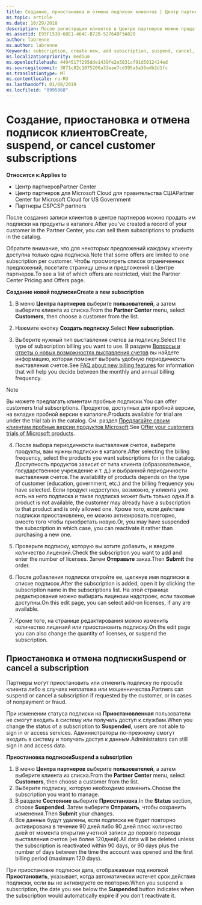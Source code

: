 ```yaml
---
title: Создание, приостановка и отмена подписок клиентов | Центр партнеров
ms.topic: article
ms.date: 10/29/2018
description: После регистрации клиентов в Центре партнеров можно продать им подписки на продукты в каталоге.
ms.assetid: E95F1538-60E1-464C-B72B-52764BF3A820
author: labrenne
ms.author: labrenne
Keywords: subscription, create new, add subscription, suspend, cancel,
ms.localizationpriority: medium
ms.openlocfilehash: 4494517f295dde1439fe2e5831cf91d5012424ed
ms.sourcegitcommit: 3871c82c1075206a33eae7cd395a5a36edb2d1fc
ms.translationtype: MT
ms.contentlocale: ru-RU
ms.lasthandoff: 01/08/2019
ms.locfileid: "8995868"
---
```

# <a name="create-suspend-or-cancel-customer-subscriptions"></a><span data-ttu-id="c819d-103">Создание, приостановка и отмена подписок клиентов</span><span class="sxs-lookup"><span data-stu-id="c819d-103">Create, suspend, or cancel customer subscriptions</span></span>

**<span data-ttu-id="c819d-104">Относится к:</span><span class="sxs-lookup"><span data-stu-id="c819d-104">Applies to</span></span>**

-  <span data-ttu-id="c819d-105">Центр партнеров</span><span class="sxs-lookup"><span data-stu-id="c819d-105">Partner Center</span></span>
-  <span data-ttu-id="c819d-106">Центр партнеров для Microsoft Cloud для правительства США</span><span class="sxs-lookup"><span data-stu-id="c819d-106">Partner Center for Microsoft Cloud for US Government</span></span>
-  <span data-ttu-id="c819d-107">Партнеры CSP</span><span class="sxs-lookup"><span data-stu-id="c819d-107">CSP partners</span></span>

<span data-ttu-id="c819d-108">После создания записи клиентов в центре партнеров можно продать им подписки на продукты в каталоге.</span><span class="sxs-lookup"><span data-stu-id="c819d-108">After you've created a record of your customer in the Partner Center, you can sell them subscriptions to products in the catalog.</span></span>

<span data-ttu-id="c819d-109">Обратите внимание, что для некоторых предложений каждому клиенту доступна только одна подписка.</span><span class="sxs-lookup"><span data-stu-id="c819d-109">Note that some offers are limited to one subscription per customer.</span></span> <span data-ttu-id="c819d-110">Чтобы просмотреть список ограниченных предложений, посетите страницу цены и предложений в Центре партнеров.</span><span class="sxs-lookup"><span data-stu-id="c819d-110">To see a list of which offers are restricted, visit the Partner Center Pricing and Offers page.</span></span> 


**<span data-ttu-id="c819d-111">Создание новой подписки</span><span class="sxs-lookup"><span data-stu-id="c819d-111">Create a new subscription</span></span>**

1. <span data-ttu-id="c819d-112">В меню **Центра партнеров** выберите **пользователей**, а затем выберите клиента из списка.</span><span class="sxs-lookup"><span data-stu-id="c819d-112">From the **Partner Center** menu, select **Customers**, then choose a customer from the list.</span></span>

2. <span data-ttu-id="c819d-113">Нажмите кнопку **Создать подписку**.</span><span class="sxs-lookup"><span data-stu-id="c819d-113">Select **New subscription**.</span></span>

3. <span data-ttu-id="c819d-114">Выберите нужный тип выставления счетов за подписку.</span><span class="sxs-lookup"><span data-stu-id="c819d-114">Select the type of subscription billing you want to use.</span></span>  <span data-ttu-id="c819d-115">В разделе [Вопросы и ответы о новых возможностях выставления счетов](faq-about-new-billing-features.md) вы найдете информацию, которая поможет выбрать удобную периодичность выставления счетов.</span><span class="sxs-lookup"><span data-stu-id="c819d-115">See [FAQ about new billing features](faq-about-new-billing-features.md) for information that will help you decide between the monthly and annual billing frequency.</span></span>
 
>[!Note]
><span data-ttu-id="c819d-116">Вы можете предлагать клиентам пробные подписки.</span><span class="sxs-lookup"><span data-stu-id="c819d-116">You can offer customers trial subscriptions.</span></span> <span data-ttu-id="c819d-117">Продуктов, доступных для пробной версии, на вкладке пробной версии в каталоге.</span><span class="sxs-lookup"><span data-stu-id="c819d-117">Products available for trial are under the trial tab in the catalog.</span></span> <span data-ttu-id="c819d-118">См. раздел [Предлагайте своим клиентам пробные версии продуктов Microsoft](offer-your-customers-trials-of-microsoft-products.md).</span><span class="sxs-lookup"><span data-stu-id="c819d-118">See [Offer your customers trials of Microsoft products](offer-your-customers-trials-of-microsoft-products.md).</span></span>

 
4. <span data-ttu-id="c819d-119">После выбора периодичности выставления счетов, выберите продукты, вам нужны подписки в каталоге.</span><span class="sxs-lookup"><span data-stu-id="c819d-119">After selecting the billing frequency, select the products you want subscriptions for in the catalog.</span></span> <span data-ttu-id="c819d-120">Доступность продуктов зависит от типа клиента (образовательное, государственное учреждение и т. д.) и выбранной периодичности выставления счетов.</span><span class="sxs-lookup"><span data-stu-id="c819d-120">The availability of products depends on the type of customer (education, government, etc.) and the billing frequency you have selected.</span></span> <span data-ttu-id="c819d-121">Если продукт недоступен, возможно, у клиента уже есть на него подписка и такая подписка может быть только одна.</span><span class="sxs-lookup"><span data-stu-id="c819d-121">If a product is not available, the customer may already have a subscription to that product and is only allowed one.</span></span> <span data-ttu-id="c819d-122">Кроме того, если действие подписки приостановлено, ее можно активировать повторно, вместо того чтобы приобретать новую.</span><span class="sxs-lookup"><span data-stu-id="c819d-122">Or, you may have suspended the subscription in which case, you can reactivate it rather than purchasing a new one.</span></span>

5. <span data-ttu-id="c819d-123">Проверьте подписку, которую вы хотите добавить, и введите количество лицензий.</span><span class="sxs-lookup"><span data-stu-id="c819d-123">Check the subscription you want to add and enter the number of licenses.</span></span> <span data-ttu-id="c819d-124">Затем **Отправьте** заказ.</span><span class="sxs-lookup"><span data-stu-id="c819d-124">Then **Submit** the order.</span></span>

6. <span data-ttu-id="c819d-125">После добавления подписки откройте ее, щелкнув имя подписки в списке подписок.</span><span class="sxs-lookup"><span data-stu-id="c819d-125">After the subscription is added, open it by clicking the subscription name in the subscriptions list.</span></span> <span data-ttu-id="c819d-126">На этой странице редактирования можно выбирать лицензии надстроек, если таковые доступны.</span><span class="sxs-lookup"><span data-stu-id="c819d-126">On this edit page, you can select add-on licenses, if any are available.</span></span>

7. <span data-ttu-id="c819d-127">Кроме того, на странице редактирования можно изменить количество лицензий или приостановить подписку.</span><span class="sxs-lookup"><span data-stu-id="c819d-127">On the edit page you can also change the quantity of licenses, or suspend the subscription.</span></span>

## <a name="suspend-or-cancel-a-subscription"></a><span data-ttu-id="c819d-128">Приостановка и отмена подписки</span><span class="sxs-lookup"><span data-stu-id="c819d-128">Suspend or cancel a subscription</span></span>

<span data-ttu-id="c819d-129">Партнеры могут приостановить или отменить подписку по просьбе клиента либо в случаях неплатежа или мошенничества.</span><span class="sxs-lookup"><span data-stu-id="c819d-129">Partners can suspend or cancel a subscription if requested by the customer, or in cases of nonpayment or fraud.</span></span>

<span data-ttu-id="c819d-130">При изменении статуса подписки на **Приостановленная** пользователи не смогут входить в систему или получать доступ к службам.</span><span class="sxs-lookup"><span data-stu-id="c819d-130">When you change the status of a subscription to **Suspended**, users are not able to sign in or access services.</span></span> <span data-ttu-id="c819d-131">Администраторы по-прежнему смогут входить в систему и получать доступ к данным.</span><span class="sxs-lookup"><span data-stu-id="c819d-131">Administrators can still sign in and access data.</span></span>

**<span data-ttu-id="c819d-132">Приостановка подписки</span><span class="sxs-lookup"><span data-stu-id="c819d-132">Suspend a subscription</span></span>**

1.  <span data-ttu-id="c819d-133">В меню **Центра партнеров** выберите **пользователей**, а затем выберите клиента из списка.</span><span class="sxs-lookup"><span data-stu-id="c819d-133">From the **Partner Center** menu, select **Customers**, then choose a customer from the list.</span></span>
2.  <span data-ttu-id="c819d-134">Выберите подписку, которую необходимо изменить.</span><span class="sxs-lookup"><span data-stu-id="c819d-134">Choose the subscription you want to manage.</span></span>
3.  <span data-ttu-id="c819d-135">В разделе **Состояние** выберите **Приостановка**.</span><span class="sxs-lookup"><span data-stu-id="c819d-135">In the **Status** section, choose **Suspended**.</span></span> <span data-ttu-id="c819d-136">Затем выберите **Отправить**, чтобы сохранить изменения.</span><span class="sxs-lookup"><span data-stu-id="c819d-136">Then **Submit** your changes.</span></span>
4.  <span data-ttu-id="c819d-137">Все данные будут удалены, если подписка не будет повторно активирована в течение 90 дней либо 90 дней плюс количество дней от момента открытия учетной записи до первого периода выставления счетов (не более 120дней).</span><span class="sxs-lookup"><span data-stu-id="c819d-137">All data will be deleted unless the subscription is reactivated within 90 days, or 90 days plus the number of days between the time the account was opened and the first billing period (maximum 120 days).</span></span>

<span data-ttu-id="c819d-138">При приостановке подписки дата, отображаемая под кнопкой **Приостановить**, указывает, когда автоматически истечет срок действия подписки, если вы не активируете ее повторно.</span><span class="sxs-lookup"><span data-stu-id="c819d-138">When you suspend a subscription, the date you see below the **Suspended** button indicates when the subscription would automatically expire if you don't reactivate it.</span></span> 




 



